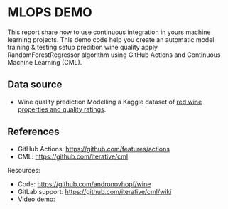 # MLOPS DEMO 

This report share how to use continuous integration in yours machine learning projects. This demo code help you create an automatic model training & testing setup predition wine quality apply RandomForestRegressor algorithm using GitHub Actions and Continuous Machine Learning (CML).


## Data source

- Wine quality prediction
Modelling a Kaggle dataset of [red wine properties and quality ratings](https://www.kaggle.com/uciml/red-wine-quality-cortez-et-al-2009). 

## References

* GitHub Actions: https://github.com/features/actions
* CML: https://github.com/iterative/cml

Resources:
* Code: https://github.com/andronovhopf/wine
* GitLab support: https://github.com/iterative/cml/wiki
* Video demo:


